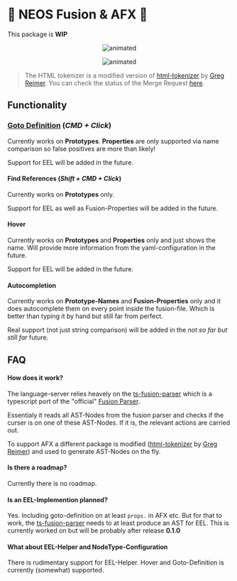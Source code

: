 # 🚧 NEOS Fusion & AFX 🚧

This package is **WIP**

<p align="center">
  <img src="https://github.com/sjsone/vscode-neos-fusion-lsp/blob/main/images/goto_definition.gif?raw=true" alt="animated" />
</p>

<p align="center">
  <img src="https://github.com/sjsone/vscode-neos-fusion-lsp/blob/main/images/goto_eel_helper_method.gif?raw=true" alt="animated" />
</p>

> The HTML tokenizer is a modified version of [html-tokenizer](https://github.com/greim/html-tokenizer) by [Greg Reimer](https://twitter.com/greim). You can check the status of the Merge Request [here](https://github.com/greim/html-tokenizer/pull/6).

## Functionality

### [Goto Definition](https://code.visualstudio.com/docs/editor/editingevolved#_go-to-definition) (*CMD + Click*)

Currently works on **Prototypes**. **Properties** are only supported via name comparison so false positives are more than likely!

Support for EEL will be added in the future.

#### Find References (*Shift + CMD + Click*)

Currently works on **Prototypes** only.

Support for EEL as well as Fusion-Properties will be added in the future.

#### Hover

Currently works on **Prototypes** and **Properties** only and just shows the name. Will provide more information from the yaml-configuration in the future.

Support for EEL will be added in the future.

#### Autocompletion

Currently works on **Prototype-Names** and **Fusion-Properties** only and it does autocomplete them on every point inside the fusion-file. Which is better than typing it by hand but still far from perfect.

Real support (not just string comparison) will be added in the *not so far but still far* future.

## FAQ

#### How does it work?

The language-server relies heavely on the [ts-fusion-parser](https://www.npmjs.com/package/ts-fusion-parser) which is a typescript  port of the "official" [Fusion Parser](https://github.com/neos/neos-development-collection/tree/8.2/Neos.Fusion/Classes/Core).

Essentialy it reads all AST-Nodes from the fusion parser and checks if the curser is on one of these AST-Nodes. If it is, the relevant actions are carried out.

To support AFX a different package is modified ([html-tokenizer](https://github.com/greim/html-tokenizer) by [Greg Reimer](https://twitter.com/greim)) and used to generate AST-Nodes on the fly.

#### Is there a roadmap?

Currently there is no roadmap.  

#### Is an EEL-Implemention planned?

Yes. Including goto-definition on at least `props.` in AFX etc. But for that to work, the [ts-fusion-parser](https://www.npmjs.com/package/ts-fusion-parser) needs to at least produce an AST for EEL. This is currently worked on but will be probably after release **0.1.0**

#### What about EEL-Helper and NodeType-Configuration

There is rudimentary support for EEL-Helper. Hover and Goto-Definition is currently (somewhat) supported.
